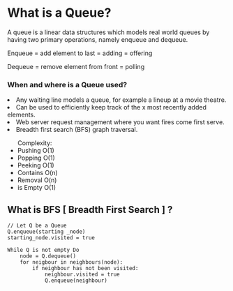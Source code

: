 <h1>What is a Queue?</h1>
<p>A queue is a linear data structures which models real world queues by having
two primary operations, namely enqueue and dequeue.</p>

<p>Enqueue = add element to last = adding = offering </p>
<p>Dequeue = remove element from front = polling </p>

<h3>When and where is a Queue used? </h3>
<li>Any waiting line models a queue, for example a lineup at a movie theatre.</li>
<li>Can be used to efficiently keep track of the x most recently added elements.</li>
<li>Web server request management where you want fires come first serve.</li>
<li>Breadth first search (BFS) graph traversal.</li>

<ul>Complexity:
    <li>Pushing O(1)</li>
    <li>Popping O(1)</li>
    <li>Peeking O(1)</li>
    <li>Contains O(n)</li>
    <li>Removal O(n)</li>
    <li>is Empty O(1)</li>
</ul>

<h2> What is BFS [ Breadth First Search ] ? </h2>
    
    // Let Q be a Queue
    Q.enqueue(starting _node)
    starting_node.visited = true
    
    While Q is not empty Do
        node = Q.dequeue()
        for neigbour in neighbours(node):
            if neighbour has not been visited: 
                neighbour.visited = true
                Q.enqueue(neighbour)